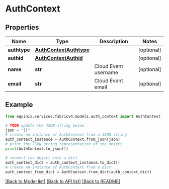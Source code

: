# AuthContext


## Properties

Name | Type | Description | Notes
------------ | ------------- | ------------- | -------------
**authtype** | [**AuthContextAuthtype**](AuthContextAuthtype.md) |  | [optional] 
**authid** | [**AuthContextAuthid**](AuthContextAuthid.md) |  | [optional] 
**name** | **str** | Cloud Event username | [optional] 
**email** | **str** | Cloud Event email | [optional] 

## Example

```python
from equinix.services.fabricv4.models.auth_context import AuthContext

# TODO update the JSON string below
json = "{}"
# create an instance of AuthContext from a JSON string
auth_context_instance = AuthContext.from_json(json)
# print the JSON string representation of the object
print(AuthContext.to_json())

# convert the object into a dict
auth_context_dict = auth_context_instance.to_dict()
# create an instance of AuthContext from a dict
auth_context_from_dict = AuthContext.from_dict(auth_context_dict)
```
[[Back to Model list]](../README.md#documentation-for-models) [[Back to API list]](../README.md#documentation-for-api-endpoints) [[Back to README]](../README.md)


